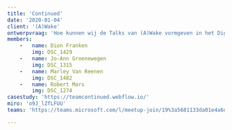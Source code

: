 ```yaml
---
title: 'Continued'
date: '2020-01-04'
client: '(A)Wake'
ontwerpvraag: 'Hoe kunnen wij de Talks van (A)Wake vormgeven in het Digitale Domein?'
members:
    -   name: Dion Franken
        img: DSC_1429
    -   name: Jo-Ann Groenewegen
        img: DSC_1315
    -   name: Marley Van Reenen
        img: DSC_1482
    -   name: Robert Mars
        img: DSC_1274
casestudy: 'https://teamcontinued.webflow.io/'
miro: 'o9J_lZfLFUU'
teams: 'https://teams.microsoft.com/l/meetup-join/19%3a5681133da01e4a6d9715dd33c080fe19%40thread.tacv2/1611094828786?context=%7b%22Tid%22%3a%22ca6fbace-7cba-4d53-8681-a06284f7ff46%22%2c%22Oid%22%3a%22100e5047-8c80-4681-bea6-926cb60256f0%22%7d'

---
```





